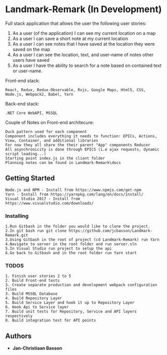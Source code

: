 # Landmark-Remark (In Development)

Full stack application that allows the user the following user stories:
1.	As a user (of the application) I can see my current location on a map
2.	As a user I can save a short note at my current location
3.	As a user I can see notes that I have saved at the location they were saved on the map
4.	As a user I can see the location, text, and user-name of notes other users have saved
5.	As a user I have the ability to search for a note based on contained text or user-name.

Front-end stack:
```
React, Redux, Redux-Observable, Rxjs, Google Maps, Html5, CSS, Node.js, Webpack2, Babel, Yarn
```
Back-end stack:
```
.NET Core WebAPI, MSSQL
```
Couple of Notes on Front-end architecure:
```
Duck pattern used for each component
Component includes everything it needs to function: EPICs, Actions, View, Container, and additional libraries
For now they all share the their parent "App" components Reducer
All asynchronicity is done through EPICS (i.e ajax requests, dynamic script loading...)
Starting point index.js in the client folder
Planning notes can be found in Landmark-Remark\docs
```

## Getting Started

```
Node.js and NPM - Install from https://www.npmjs.com/get-npm
Yarn - Install from https://yarnpkg.com/lang/en/docs/install/
Visual Studio 2017 - Install from https://www.visualstudio.com/downloads/
```

### Installing

    1.Run Gitbash in the folder you would like to clone the project.
    2.In git bash run git clone https://github.com/jcbasson/Landmark-Remark.git
    3.Using Gitbash in the root of project (cd Landmark-Remark) run Yarn 
    4.Navigate to server in the root folder and run server.sln
    5.In Visual Studio run project to setup the api
    6.Go back to Gitbash and in the root folder run Yarn start


### TODOS
    1. Finish user stories 2 to 5
    2. Build Front-end tests
    3. Create separate production and development webpack configuration files
    3. Build MSSQL Database
    4. Build Repository Layer
    5. Build Service Layer and hook it up to Repository Layer
    6. Hook Api to Service layer
    7. Build unit tests for Repository, Service and API layers respectively
    8. Build integration test for API points

## Authors

* **Jan-Christiaan Basson**
